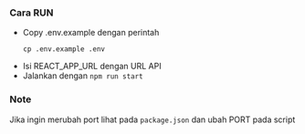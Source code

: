 

### Cara RUN

- Copy .env.example dengan perintah
    ```
    cp .env.example .env
    ```
- Isi REACT_APP_URL dengan URL API
- Jalankan dengan ```npm run start```

### Note
Jika ingin merubah port lihat pada `package.json` dan ubah PORT pada script